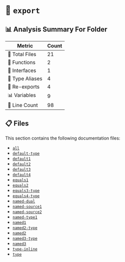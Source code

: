 # 📁 `export`

## 📊 Analysis Summary For Folder

| Metric | Count |
|--------|-------|
| 📁 Total Files | 21 |
| 🔧 Functions | 2 |
| 📐 Interfaces | 1 |
| 📑 Type Aliases | 4 |
| 🔄 Re-exports | 4 |
| 📊 Variables | 9 |
| 🔢 Line Count | 98 |


## 📋 Files

This section contains the following documentation files:

- [`all`](./all.md)
- [`default-type`](./default-type.md)
- [`default1`](./default1.md)
- [`default2`](./default2.md)
- [`default3`](./default3.md)
- [`default4`](./default4.md)
- [`equals1`](./equals1.md)
- [`equals2`](./equals2.md)
- [`equals3-type`](./equals3-type.md)
- [`equals4-type`](./equals4-type.md)
- [`named-dual`](./named-dual.md)
- [`named-source1`](./named-source1.md)
- [`named-source2`](./named-source2.md)
- [`named-type1`](./named-type1.md)
- [`named1`](./named1.md)
- [`named2-type`](./named2-type.md)
- [`named2`](./named2.md)
- [`named3-type`](./named3-type.md)
- [`named3`](./named3.md)
- [`type-inline`](./type-inline.md)
- [`type`](./type.md)